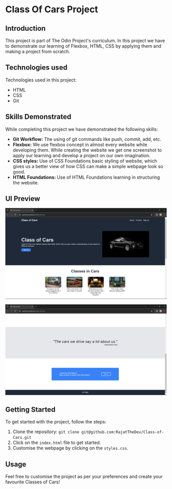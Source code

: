 # Class Of Cars Project

## Introduction

This project is part of The Odin Project's curriculum. In this project we have to demonstrate our learning of Flexbox, HTML, CSS by applying them and making a project from scratch.

## Technologies used

Technologies used in this project:

  - HTML
  - CSS
  - Git

## Skills Demonstrated

While completing this project we have demonstrated the following skills:

  - **Git Workflow:** The using of git commands like push, commit, add, etc.
  - **Flexbox:** We use flexbox concept in almost every website while developing them. While creating the website we get one screenshot to apply our learning and develop a project on our own imagination.
  - **CSS styles:** Use of CSS Foundations basic styling of website, which gives us a better view of how CSS can make a simple webpage look so good.
  - **HTML Foundations:** Use of HTML Foundations learning in structuring the website.

## UI Preview

![First-Look](screenshots/image.webp)

![Second-part](screenshots/screenshot_2.webp)

## Getting Started

To get started with the project, follow the steps:

  1. Clone the repository: `git clone git@github.com:RajatTheDev/Class-of-Cars.git`
  2. Click on the `index.html` file to get started.
  3. Customise the webpage by clicking on the `styles.css`.

## Usage

Feel free to customise the project as per your preferences and create your favourite Classes of Cars!